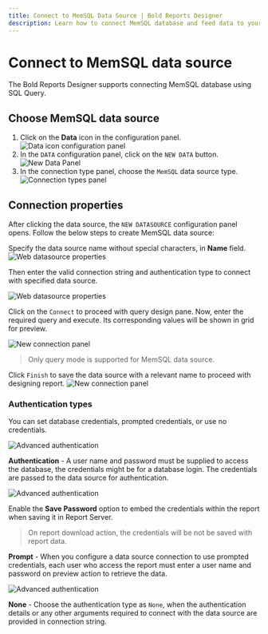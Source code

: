 ```yaml
---
title: Connect to MemSQL Data Source | Bold Reports Designer
description: Learn how to connect MemSQL database and feed data to your RDL reports using Bold Reports Designer. 
---
```


# Connect to MemSQL data source

The Bold Reports Designer supports connecting MemSQL database using SQL Query.

## Choose MemSQL data source

1. Click on the **Data** icon in the configuration panel.
   ![Data icon configuration panel](/static/assets/on-premise/images/report-designer/manage-data/data-connectors/data-configuration-panel.png)
2. In the `DATA` configuration panel, click on the `NEW DATA` button.
   ![New Data Panel](/static/assets/on-premise/images/report-designer/manage-data/data-connectors/new-data-button.png)
3. In the connection type panel, choose the `MemSQL` data source type.
   ![Connection types panel](/static/assets/on-premise/images/report-designer/manage-data/memsql-data-source/connection-types.png)

## Connection properties

After clicking the data source, the `NEW DATASOURCE` configuration panel opens. Follow the below steps to create MemSQL data source:

Specify the data source name without special characters, in **Name** field.
![Web datasource properties](/static/assets/on-premise/images/report-designer/manage-data/memsql-data-source/memsql-properties.png)

Then enter the valid connection string and authentication type to connect with specified data source.

![Web datasource properties](/static/assets/on-premise/images/report-designer/manage-data/memsql-data-source/basic-connection.png)

Click on the `Connect` to proceed with query design pane. Now, enter the required query and execute. Its corresponding values will be shown in grid for preview.

![New connection panel](/static/assets/on-premise/images/report-designer/manage-data/memsql-data-source/execute-schema.png)

> Only query mode is supported for MemSQL data source.

Click `Finish` to save the data source with a relevant name to proceed with designing report.
![New connection panel](/static/assets/on-premise/images/report-designer/manage-data/memsql-data-source/data-list.png)

### Authentication types

You can set database credentials, prompted credentials, or use no credentials.

![Advanced authentication](/static/assets/on-premise/images/report-designer/manage-data/memsql-data-source/authentication.png)

**Authentication** - A user name and password must be supplied to access the database, the credentials might be for a database login. The credentials are passed to the data source for authentication.

![Advanced authentication](/static/assets/on-premise/images/report-designer/manage-data/memsql-data-source/authentication-type.png)

Enable the **Save Password** option to embed the credentials within the report when saving it in Report Server.

> On report download action, the credentials will be not be saved with report data.

**Prompt** - When you configure a data source connection to use prompted credentials, each user who access the report must enter a user name and password on preview action to retrieve the data.

![Advanced authentication](/static/assets/on-premise/images/report-designer/manage-data/memsql-data-source/prompt.png)

**None** - Choose the authentication type as `None`, when the authentication details or any other arguments required to connect with the data source are provided in connection string.